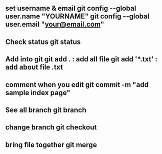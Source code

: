 set username & email 
	git config --global user.name "YOURNAME"
	git config --global user.email "your@email.com"
----------------------
Check status
	git status
----------------------
Add into git
	git add . : add all file
	git add '*.txt' : add about file .txt
----------------------
comment when you edit
	git commit -m "add sample index page"
----------------------
See all branch
	git branch
----------------------
change branch
	git checkout
----------------------
bring file together
	git merge
----------------------
